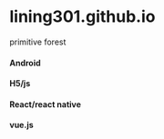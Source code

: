 # lining301.github.io
primitive forest

#### Android
#### H5/js
#### React/react native
#### vue.js
